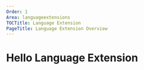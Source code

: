 ```yaml
---
Order: 1
Area: languageextensions
TOCTitle: Language Extension
PageTitle: Language Extension Overview
---
```


# Hello Language Extension